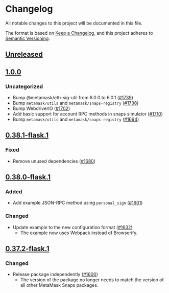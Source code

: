 # Changelog
All notable changes to this project will be documented in this file.

The format is based on [Keep a Changelog](https://keepachangelog.com/en/1.0.0/),
and this project adheres to [Semantic Versioning](https://semver.org/spec/v2.0.0.html).

## [Unreleased]

## [1.0.0]
### Uncategorized
- Bump @metamask/eth-sig-util from 6.0.0 to 6.0.1 ([#1739](https://github.com/MetaMask/snaps-skunkworks.git/pull/1739))
- Bump `metamask/utils` and `metamask/snaps-registry` ([#1738](https://github.com/MetaMask/snaps-skunkworks.git/pull/1738))
- Bump WebdriverIO ([#1702](https://github.com/MetaMask/snaps-skunkworks.git/pull/1702))
- Add basic support for account RPC methods in snaps simulator ([#1710](https://github.com/MetaMask/snaps-skunkworks.git/pull/1710))
- Bump `metamask/utils` and `metamask/snaps-registry` ([#1694](https://github.com/MetaMask/snaps-skunkworks.git/pull/1694))

## [0.38.1-flask.1]
### Fixed
- Remove unused dependencies ([#1680](https://github.com/MetaMask/snaps/pull/1680))

## [0.38.0-flask.1]
### Added
- Add example JSON-RPC method using `personal_sign` ([#1601](https://github.com/MetaMask/snaps/pull/1601))

### Changed
- Update example to the new configuration format ([#1632](https://github.com/MetaMask/snaps/pull/1632))
  - The example now uses Webpack instead of Browserify.

## [0.37.2-flask.1]
### Changed
- Release package independently ([#1600](https://github.com/MetaMask/snaps/pull/1600))
  - The version of the package no longer needs to match the version of all other
    MetaMask Snaps packages.

[Unreleased]: https://github.com/MetaMask/snaps-skunkworks.git/compare/@metamask/ethereum-provider-example-snap@1.0.0...HEAD
[1.0.0]: https://github.com/MetaMask/snaps-skunkworks.git/compare/@metamask/ethereum-provider-example-snap@0.38.1-flask.1...@metamask/ethereum-provider-example-snap@1.0.0
[0.38.1-flask.1]: https://github.com/MetaMask/snaps-skunkworks.git/compare/@metamask/ethereum-provider-example-snap@0.38.0-flask.1...@metamask/ethereum-provider-example-snap@0.38.1-flask.1
[0.38.0-flask.1]: https://github.com/MetaMask/snaps-skunkworks.git/compare/@metamask/ethereum-provider-example-snap@0.37.2-flask.1...@metamask/ethereum-provider-example-snap@0.38.0-flask.1
[0.37.2-flask.1]: https://github.com/MetaMask/snaps-skunkworks.git/releases/tag/@metamask/ethereum-provider-example-snap@0.37.2-flask.1
